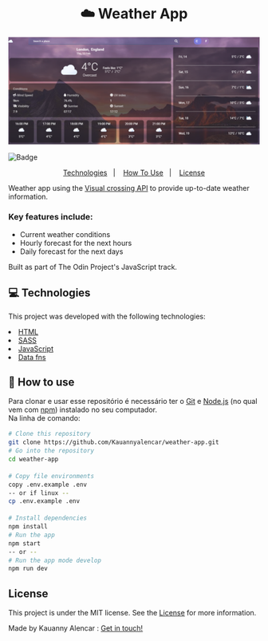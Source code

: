 <h1 align="center"> ☁️ Weather App</h1>

![Preview](./src/assets/img/Captura%20de%20tela%202025-02-13%20155327.png)

![Badge](https://img.shields.io/badge/license-MIT-blue) 

<p align="center">
  <a href="#technologies">Technologies</a>&nbsp;&nbsp;&nbsp;|&nbsp;&nbsp;&nbsp;
  <a href="#how-to-use">How To Use</a>&nbsp;&nbsp;&nbsp;|&nbsp;&nbsp;&nbsp;
  <a href="#memo-license">License</a>
</p>


Weather app using the [Visual crossing API](https://www.visualcrossing.com/weather-api) to provide up-to-date weather information.
###  Key features include:

*   Current weather conditions
*   Hourly forecast for the next hours
*   Daily forecast for the next days

Built as part of The Odin Project's JavaScript track.

## 💻 Technologies
 This project was developed with the following technologies:

<li><a href="https://developer.mozilla.org/en-US/docs/Web/HTML">HTML</a></li>
<li><a href="https://sass-lang.com/">SASS</a></li>
<li><a href="https://developer.mozilla.org/en-US/docs/Web/JavaScript">JavaScript</a></li>
<li><a href="https://developer.mozilla.org/en-US/docs/Web/JavaScript">Data fns</a></li>


## 📝 How to use

Para clonar e usar esse repositório é necessário ter o [Git](https://git-scm.com) e [Node.js](https://nodejs.org/en/download/) (no qual vem com [npm](http://npmjs.com)) instalado no seu computador. \
Na linha de comando:

```bash
# Clone this repository
git clone https://github.com/Kauannyalencar/weather-app.git
# Go into the repository
cd weather-app

# Copy file environments
copy .env.example .env
-- or if linux --
cp .env.example .env

# Install dependencies
npm install
# Run the app
npm start
-- or --
# Run the app mode develop
npm run dev
```

## License

This project is under the MIT license. See the [License](https://github.com/Kauannyalencar/weather-app/blob/main/LICENSE) for more information.

Made by Kauanny Alencar : [Get in touch!](https://www.linkedin.com/in/kauannyalencar/)

